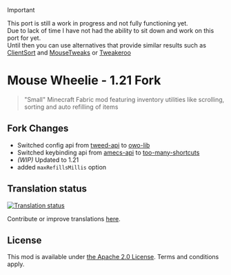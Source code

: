 
> [!IMPORTANT]  
> This port is still a work in progress and not fully functioning yet. <br>
> Due to lack of time I have not had the ability to sit down and work on this port for yet. <br>
> Until then you can use alternatives that provide similar results such as
> [ClientSort](https://modrinth.com/mod/clientsort) and [MouseTweaks](https://modrinth.com/mod/mouse-tweaks) or [Tweakeroo](https://github.com/sakura-ryoko/tweakeroo)

# Mouse Wheelie - 1.21 Fork

> "Small" Minecraft Fabric mod featuring inventory utilities like scrolling, sorting and auto refilling of items

## Fork Changes
- Switched config api from [tweed-api](https://github.com/Siphalor/tweed-api) to [owo-lib](https://github.com/wisp-forest/owo-lib)
- Switched keybinding api from [amecs-api](https://github.com/Siphalor/amecs-api) to [too-many-shortcuts](https://github.com/wyatt-herkamp/too-many-shortcuts)
- *(WIP)* Updated to 1.21
- added `maxRefillsMillis` option

## Translation status

[![Translation status](https://weblate.siphalor.de/widgets/mouse-wheelie/-/lang/multi-auto.svg)](https://weblate.siphalor.de/engage/mouse-wheelie/)

Contribute or improve translations [here](https://weblate.siphalor.de/engage/mouse-wheelie).

## License

This mod is available under [the Apache 2.0 License](./LICENSE.md). Terms and conditions apply.
